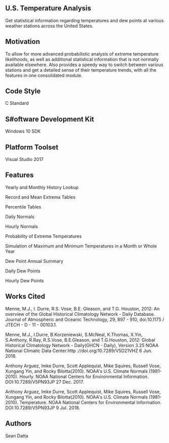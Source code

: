 ## U.S. Temperature Analysis
Get statistical information regarding temperatures and dew points at various weather stations across the United States.

## Motivation
To allow for more advanced probabilistic analysis of extreme temperature likelihoods, as well as additional statistical information
that is not normally available elsewhere.  Also provides a speedy way to switch between various stations and get a detailed sense of
their temperature trends, with all the features in one consolidated module.

## Code Style
C Standard

## S#oftware Development Kit
Windows 10 SDK

## Platform Toolset
Visual Studio 2017

## Features
Yearly and Monthly History Lookup

Record and Mean Extrema Tables

Percentile Tables

Daily Normals

Hourly Normals

Probability of Extreme Temperatures

Simulation of Maximum and Minimum Temperatures in a Month or Whole Year

Dew Point Annual Summary

Daily Dew Points

Hourly Dew Points

## Works Cited
Menne, M.J., I. Durre, R.S. Vose, B.E. Gleason, and T.G. Houston, 2012:  An overview
of the Global Historical Climatology Network - Daily Database.  Journal of Atmospheric
and Oceanic Technology, 29, 897 - 910, doi:10.1175 / JTECH - D - 11 - 00103.1.

Menne, M.J., I.Durre, B.Korzeniewski, S.McNeal, K.Thomas, X.Yin, S.Anthony, R.Ray,
R.S.Vose, B.E.Gleason, and T.G.Houston, 2012: Global Historical Climatology Network -
Daily(GHCN - Daily), Version 3.25
NOAA National Climatic Data Center.http ://doi.org/10.7289/V5D21VHZ 6 Jun. 2018.

Anthony Arguez, Imke Durre, Scott Applequist, Mike Squires, Russell Vose, Xungang Yin, and Rocky Bilotta(2010).
NOAA's U.S. Climate Normals (1981-2010). Hourly.
NOAA National Centers for Environmental Information. DOI:10.7289/V5PN93JP 27 Dec. 2017.

Anthony Arguez, Imke Durre, Scott Applequist, Mike Squires, Russell Vose, Xungang Yin, and Rocky Bilotta(2010).
NOAA's U.S. Climate Normals (1981-2010). Temperature.
NOAA National Centers for Environmental Information. DOI:10.7289/V5PN93JP 9 Jul. 2018.

## Authors
Sean Datta

